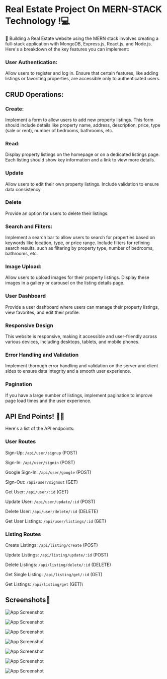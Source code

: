 # Real Estate Project On MERN-STACK Technology !💻 

🚀 Building a Real Estate website using the MERN stack involves creating a full-stack application with MongoDB, Express.js, React.js, and Node.js. Here's a breakdown of the key features you can implement: 

### User Authentication: 

Allow users to register and log in.
Ensure that certain features, like adding listings or favoriting properties, are accessible only to authenticated users.

## CRUD Operations:

### Create:

Implement a form to allow users to add new property listings. This form should include details like property name, address, description, price, type (sale or rent), number of bedrooms, bathrooms, etc.

### Read:

Display property listings on the homepage or on a dedicated listings page. Each listing should show key information and a link to view more details.

### Update

Allow users to edit their own property listings. Include validation to ensure data consistency.

### Delete

Provide an option for users to delete their listings.

### Search and Filters:

Implement a search bar to allow users to search for properties based on keywords like location, type, or price range.
Include filters for refining search results, such as filtering by property type, number of bedrooms, bathrooms, etc.

### Image Upload:

Allow users to upload images for their property listings. Display these images in a gallery or carousel on the listing details page.

### User Dashboard

Provide a user dashboard where users can manage their property listings, view favorites, and edit their profile.

### Responsive Design

This website is responsive, making it accessible and user-friendly across various devices, including desktops, tablets, and mobile phones.

### Error Handling and Validation

Implement thorough error handling and validation on the server and client sides to ensure data integrity and a smooth user experience.

### Pagination

If you have a large number of listings, implement pagination to improve page load times and the user experience.

## API End Points! 🚀🔗

Here's a list of the API endpoints:

### User Routes

Sign-Up: `/api/user/signup` (POST)

Sign-In: `/api/user/signin` (POST)

Google Sign-In: `/api/user/google` (POST)

Sign-Out: `/api/user/signout` (GET)

Get User: `/api/user/:id` (GET)

Update User: `/api/user/update/:id` (POST)

Delete User: `/api/user/delete/:id` (DELETE)

Get User Listings: `/api/user/listings/:id` (GET)

### Listing Routes

Create Listings: `/api/listing/create` (POST)

Update Listings: `/api/listing/update/:id` (POST)

Delete Listings: `/api/listing/delete/:id` (DELETE)

Get Single Listing: `/api/listing/get/:id` (GET)

Get Listings: `/api/listing/get` (GET)\

## Screenshots📸

![App Screenshot](https://github.com/D-4-DIBAKAR/MERN-Real-Estate/assets/71878062/fed29361-1ba2-4eef-8437-00735746fab6)

![App Screenshot](https://github.com/D-4-DIBAKAR/MERN-Real-Estate/assets/71878062/df1124b5-2e20-4e7f-ab42-7c17710d5a36)

![App Screenshot](https://github.com/D-4-DIBAKAR/MERN-Real-Estate/assets/71878062/bb53a619-90bb-4353-9a08-d953197a7e8b)

![App Screenshot](https://github.com/D-4-DIBAKAR/MERN-Real-Estate/assets/71878062/048f7700-9881-4cd4-a2e3-3adfbf285245)

![App Screenshot](https://github.com/D-4-DIBAKAR/MERN-Real-Estate/assets/71878062/3f123369-b3b8-4411-a2b3-ddd8df7e7fc5)

![App Screenshot](https://github.com/D-4-DIBAKAR/MERN-Real-Estate/assets/71878062/f7c6a6ab-ccf3-4d5f-9903-26ae9bdf3b02)

![App Screenshot](https://github.com/D-4-DIBAKAR/MERN-Real-Estate/assets/71878062/20a909ff-8907-4ad0-be32-85c065d3c798)


